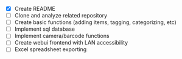 - [x] Create README
- [ ] Clone and analyze related repository
- [ ] Create basic functions (adding items, tagging, categorizing, etc)
- [ ] Implement sql database
- [ ] Implement camera/barcode functions
- [ ] Create webui frontend with LAN accessibility
- [ ] Excel spreadsheet exporting
